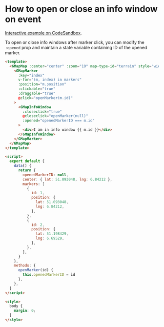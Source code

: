 # How to open or close an info window on event

[Interactive example on CodeSandbox](https://stackblitz.com/edit/vue-google-maps-marker-w4hxvd?file=src/components/ComponentWithMap.vue).

To open or close info windows after marker click, you can modify the `:opened` prop and maintain a state variable containing ID of the opened marker.

```html
<template>
  <GMapMap :center="center" :zoom="10" map-type-id="terrain" style="width: 100vw; height: 20rem">
    <GMapMarker
      :key="index"
      v-for="(m, index) in markers"
      :position="m.position"
      :clickable="true"
      :draggable="true"
      @click="openMarker(m.id)"
    >
      <GMapInfoWindow
        :closeclick="true"
        @closeclick="openMarker(null)"
        :opened="openedMarkerID === m.id"
      >
        <div>I am in info window {{ m.id }}</div>
      </GMapInfoWindow>
    </GMapMarker>
  </GMapMap>
</template>

<script>
  export default {
    data() {
      return {
        openedMarkerID: null,
        center: { lat: 51.093048, lng: 6.84212 },
        markers: [
          {
            id: 1,
            position: {
              lat: 51.093048,
              lng: 6.84212,
            },
          },
          {
            id: 2,
            position: {
              lat: 51.198429,
              lng: 6.69529,
            },
          },
        ],
      }
    },
    methods: {
      openMarker(id) {
        this.openedMarkerID = id
      },
    },
  }
</script>

<style>
  body {
    margin: 0;
  }
</style>
```

